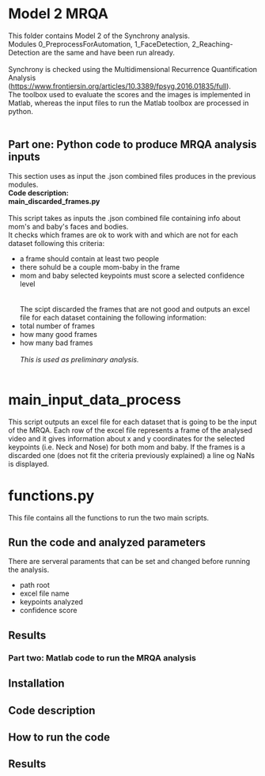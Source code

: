 # Model 2 MRQA
This folder contains Model 2 of the Synchrony analysis. <br>
Modules 0_PreprocessForAutomation, 1_FaceDetection, 2_Reaching-Detection are the same and have been run already.
<br><br>
Synchrony is checked using the Multidimensional Recurrence Quantification Analysis (https://www.frontiersin.org/articles/10.3389/fpsyg.2016.01835/full). <br>
The toolbox used to evaluate the scores and the images is implemented in Matlab, whereas the input files to run the Matlab toolbox are processed in python.
<br><br>
## Part one: Python code to produce MRQA analysis inputs
This section uses as input the .json combined files produces in the previous modules. <br>
**Code description:** <br>
**main_discarded_frames.py** <br>  
This script takes as inputs the .json combined file containing info about mom's and baby's faces and bodies. <br>
It checks which frames are ok to work with and which are not for each dataset following this criteria: <br>
- a frame should contain at least two people <br>
- there sohuld be a couple mom-baby in the frame <br>
- mom and baby selected keypoints must score a selected confidence level <br>
<br><br>
The scipt discarded the frames that are not good and outputs an excel file for each dataset containing the following information:<br>
- total number of frames <br>
- how many good frames <br>
- how many bad frames <br><br>
*This is used as preliminary analysis.* <br><br>

# main_input_data_process # 
This script outputs an excel file for each dataset that is going to be the input of the MRQA.
Each row of the excel file represents a frame of the analysed video and it gives information about x and y coordinates for the 
selected keypoints (i.e. Neck and Nose) for both mom and baby.
If the frames is a discarded one (does not fit the criteria previously explained) a line og NaNs is displayed.


# functions.py #
This file contains all the functions to run the two main scripts.


## Run the code and analyzed parameters ## 
There are serveral paraments that can be set and changed before running the analysis.
- path root
- excel file name
- keypoints analyzed
- confidence score


## Results ## 





### Part two: Matlab code to run the MRQA analysis ###

## Installation

## Code description ##

## How to run the code ## 

## Results ## 
